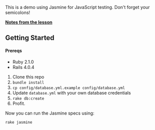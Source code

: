 This is a demo using Jasmine for JavaScript testing. Don't forget your semicolons!

[**Notes from the lesson**](https://gist.github.com/adrianbautista/3cd01aee457fd2791972)

## Getting Started

#### Prereqs
- Ruby 2.1.0
- Rails 4.0.4

1. Clone this repo
2. `bundle install`
3. `cp config/database.yml.example config/database.yml`
4. Update `database.yml` with your own database credentials
5. `rake db:create`
6. Profit.

Now you can run the Jasmine specs using:
```shell
rake jasmine
```
